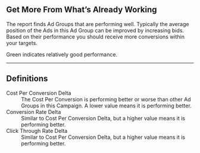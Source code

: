 ## Get More From What’s Already Working
The report finds Ad Groups that are performing well. Typically the average position of the Ads in this Ad Group can be improved by increasing bids. Based on their performance you should receive more conversions within your targets.

Green indicates relatively good performance.

---

## Definitions

<dl>
  <dt>Cost Per Conversion Delta</dt>
  <dd>The Cost Per Conversion is performing better or worse than other Ad Groups in this Campaign. A lower value means it is performing better.</dd>
  <dt>Conversion Rate Delta</dt>
  <dd>Similar to Cost Per Conversion Delta, but a higher value means it is performing better.</dd>
  <dt>Click Through Rate Delta</dt>
  <dd>Similar to Cost Per Conversion Delta, but a higher value means it is performing better.</dd>
</dl>
